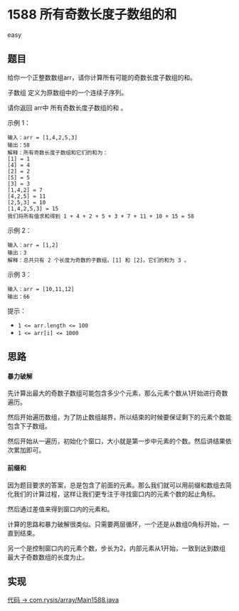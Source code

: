 # 1588 所有奇数长度子数组的和

easy

## 题目

给你一个正整数数组arr，请你计算所有可能的奇数长度子数组的和。

子数组 定义为原数组中的一个连续子序列。

请你返回 arr中 所有奇数长度子数组的和 。

示例 1：

```
输入：arr = [1,4,2,5,3]
输出：58
解释：所有奇数长度子数组和它们的和为：
[1] = 1
[4] = 4
[2] = 2
[5] = 5
[3] = 3
[1,4,2] = 7
[4,2,5] = 11
[2,5,3] = 10
[1,4,2,5,3] = 15
我们将所有值求和得到 1 + 4 + 2 + 5 + 3 + 7 + 11 + 10 + 15 = 58
```

示例 2：

```
输入：arr = [1,2]
输出：3
解释：总共只有 2 个长度为奇数的子数组，[1] 和 [2]。它们的和为 3 。
```

示例 3：

```
输入：arr = [10,11,12]
输出：66
```

提示：

- `1 <= arr.length <= 100`
- `1 <= arr[i] <= 1000`

## 思路

#### 暴力破解

先计算出最大的奇数子数组可能包含多少个元素，那么元素个数从1开始进行奇数遍历。

然后开始遍历数组，为了防止数组越界，所以结束的时候要保证剩下的元素个数能包含下子数组。

然后开始从一遍历，初始化个窗口，大小就是第一步中元素的个数。然后讲结果依次累加即可。

#### 前缀和

因为题目要求的答案，总是包含了前面的元素。那么我们就可以用前缀和数组去简化我们的计算过程，这样让我们更专注于寻找窗口内的元素个数的起止角标。

然后通过差值来得到窗口内的元素和。

计算的思路和暴力破解很类似。只需要两层循环，一个还是从数组0角标开始，一直到结束。

另一个是控制窗口内的元素个数，步长为2，内部元素从1开始，一致到达到数组最大子奇数数组的长度为止。

## 实现

[代码 -> com.rysis/array/Main1588.java](../../src/com/rysis/array/Main1588.java)